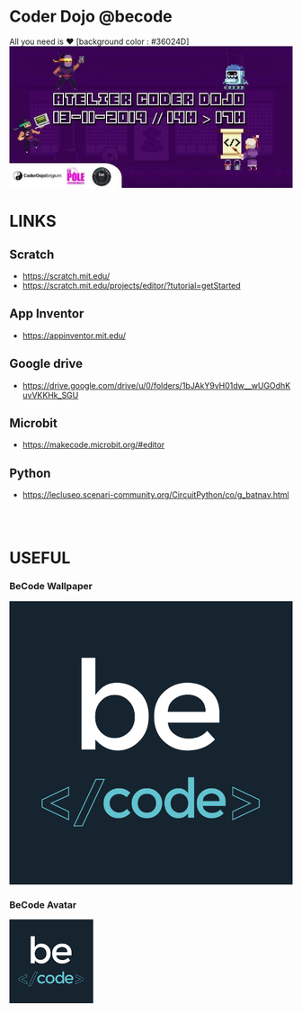 # Coder Dojo @becode
All you need is ♥ [background color : #36024D]
![Affiche BeCode CoderDojo du 13 novembre 2019](coderDojo.jpg "BeCode CoderDojo - 13 novembre 2019")

# LINKS
## Scratch
- https://scratch.mit.edu/
- https://scratch.mit.edu/projects/editor/?tutorial=getStarted

## App Inventor
- https://appinventor.mit.edu/

## Google drive
- https://drive.google.com/drive/u/0/folders/1bJAkY9vH01dw__wUGOdhKuvVKKHk_SGU

## Microbit
- https://makecode.microbit.org/#editor

## Python
- https://lecluseo.scenari-community.org/CircuitPython/co/g_batnav.html

<br>

<br>

# USEFUL
### BeCode Wallpaper
![Wallpaper BeCode](becode.png "BeCode Wallpaper")

### BeCode Avatar
![Avatar BeCode](images.png "BeCode Avatar")
